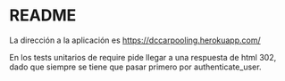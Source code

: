# README


La dirección a la aplicación es https://dccarpooling.herokuapp.com/


En los tests unitarios de require pide llegar a una respuesta de html 302, 
dado que siempre se tiene que pasar primero por authenticate_user.
